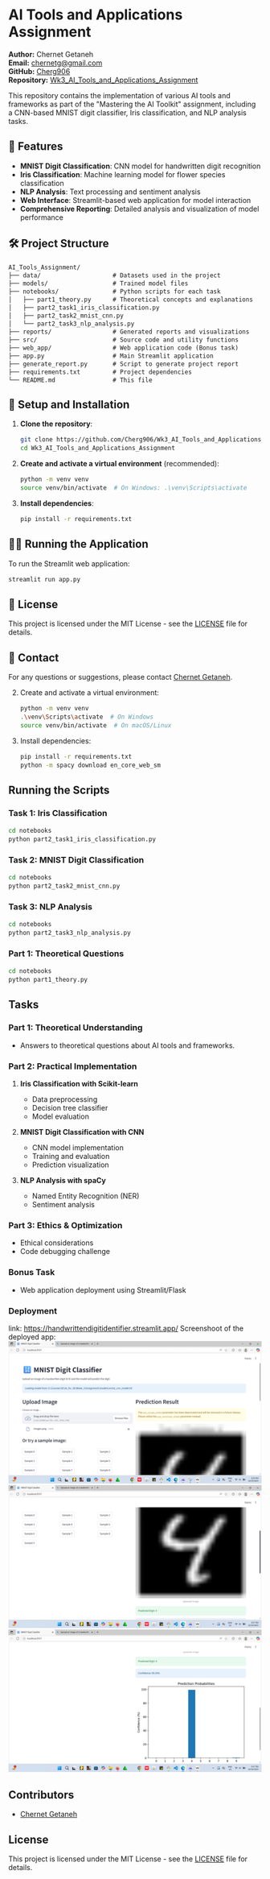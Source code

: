 # AI Tools and Applications Assignment

**Author:** Chernet Getaneh  
**Email:** [chernetg@gmail.com](mailto:chernetg@gmail.com)  
**GitHub:** [Cherg906](https://github.com/Cherg906)  
**Repository:** [Wk3_AI_Tools_and_Applications_Assignment](https://github.com/Cherg906/Wk3_AI_Tools_and_Applications_Assignment.git)

This repository contains the implementation of various AI tools and frameworks as part of the "Mastering the AI Toolkit" assignment, including a CNN-based MNIST digit classifier, Iris classification, and NLP analysis tasks.

## 🚀 Features

- **MNIST Digit Classification**: CNN model for handwritten digit recognition
- **Iris Classification**: Machine learning model for flower species classification
- **NLP Analysis**: Text processing and sentiment analysis
- **Web Interface**: Streamlit-based web application for model interaction
- **Comprehensive Reporting**: Detailed analysis and visualization of model performance

## 🛠️ Project Structure

```
AI_Tools_Assignment/
├── data/                    # Datasets used in the project
├── models/                  # Trained model files
├── notebooks/               # Python scripts for each task
│   ├── part1_theory.py      # Theoretical concepts and explanations
│   ├── part2_task1_iris_classification.py
│   ├── part2_task2_mnist_cnn.py
│   └── part2_task3_nlp_analysis.py
├── reports/                 # Generated reports and visualizations
├── src/                     # Source code and utility functions
├── web_app/                 # Web application code (Bonus task)
├── app.py                   # Main Streamlit application
├── generate_report.py       # Script to generate project report
├── requirements.txt         # Project dependencies
└── README.md                # This file
```

## 🚀 Setup and Installation

1. **Clone the repository**:
   ```bash
   git clone https://github.com/Cherg906/Wk3_AI_Tools_and_Applications_Assignment.git
   cd Wk3_AI_Tools_and_Applications_Assignment
   ```

2. **Create and activate a virtual environment** (recommended):
   ```bash
   python -m venv venv
   source venv/bin/activate  # On Windows: .\venv\Scripts\activate
   ```

3. **Install dependencies**:
   ```bash
   pip install -r requirements.txt
   ```

## 🏃‍♂️ Running the Application

To run the Streamlit web application:
```bash
streamlit run app.py
```

## 📝 License

This project is licensed under the MIT License - see the [LICENSE](LICENSE) file for details.

## 📧 Contact

For any questions or suggestions, please contact [Chernet Getaneh](mailto:chernetg@gmail.com).

2. Create and activate a virtual environment:
   ```bash
   python -m venv venv
   .\venv\Scripts\activate  # On Windows
   source venv/bin/activate  # On macOS/Linux
   ```

3. Install dependencies:
   ```bash
   pip install -r requirements.txt
   python -m spacy download en_core_web_sm
   ```

## Running the Scripts

### Task 1: Iris Classification
```bash
cd notebooks
python part2_task1_iris_classification.py
```

### Task 2: MNIST Digit Classification
```bash
cd notebooks
python part2_task2_mnist_cnn.py
```

### Task 3: NLP Analysis
```bash
cd notebooks
python part2_task3_nlp_analysis.py
```

### Part 1: Theoretical Questions
```bash
cd notebooks
python part1_theory.py
```

## Tasks

### Part 1: Theoretical Understanding
- Answers to theoretical questions about AI tools and frameworks.

### Part 2: Practical Implementation
1. **Iris Classification with Scikit-learn**
   - Data preprocessing
   - Decision tree classifier
   - Model evaluation

2. **MNIST Digit Classification with CNN**
   - CNN model implementation
   - Training and evaluation
   - Prediction visualization

3. **NLP Analysis with spaCy**
   - Named Entity Recognition (NER)
   - Sentiment analysis

### Part 3: Ethics & Optimization
- Ethical considerations
- Code debugging challenge

### Bonus Task
- Web application deployment using Streamlit/Flask

### Deployment
link: https://handwrittendigitidentifier.streamlit.app/
Screenshoot of the deployed app:
![Dashboard of the deployed app](streamlit_ScreenShot.png)
![Dashboard of the deployed app](screenshot1.png)
![Dashboard of the deployed app](screenshot2.png)
## Contributors
- [Chernet Getaneh](https://github.com/Cherg906)

## License
This project is licensed under the MIT License - see the [LICENSE](LICENSE) file for details.

